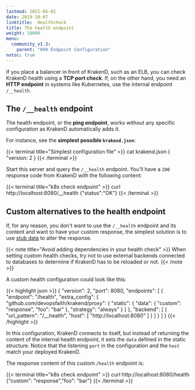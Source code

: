 ```yaml
---
lastmod: 2021-05-02
date: 2019-10-07
linktitle:  Healthcheck
title: The health endpoint
weight: 10000
menu:
  community_v1.3:
    parent: "040 Endpoint Configuration"
notoc: true
---
```


If you place a balancer in front of KrakenD, such as an ELB, you can check KrakenD health using a **TCP port check**. If, on the other hand, you need an **HTTP endpoint** in systems like Kubernetes, use the internal endpoint `/__health`.

## The `/__health` endpoint

The health endpoint, or the **ping endpoint**, works without any specific configuration as KrakenD automatically adds it.

For instance, see the **simplest possible `krakend.json`**:

{{< terminal title="Simplest configuration file" >}}
cat krakend.json
{ "version: 2 }
{{< /terminal >}}

Start this server and query the `/__health` endpoint. You'll have a `200` response code from KrakenD with the following content:

{{< terminal title="k8s check endpoint" >}}
curl http://localhost:8080/__health
{"status":"OK"}
{{< /terminal >}}


## Custom alternatives to the health endpoint
If, for any reason, you don't want to use the `/__health` endpoint and its content and want to have your custom response, the simplest solution is to use  [stub data](/docs/v1.3/endpoints/static-proxy/) to alter the response.

{{< note title="Avoid adding dependencies in your health check" >}}
When setting custom health checks, try not to use external backends connected to databases to determine if KrakenD has to be reloaded or not.
{{< /note >}}

A custom health configuration could look like this:

{{< highlight json >}}
    {
        "version": 2,
        "port": 8080,
        "endpoints": [
        {
            "endpoint": "/health",
            "extra_config": {
                "github.com/devopsfaith/krakend/proxy": {
                    "static": {
                    "data": {
                        "custom": "response",
                        "foo": "bar"
                    },
                    "strategy": "always"
                    }
                }
            },
            "backend": [
            {
                "url_pattern": "/__health",
                "host": [
                    "http://localhost:8080"
                ]
            }
            ]
        }
        ]
    }
{{< /highlight >}}

In this configuration, KrakenD connects to itself, but instead of returning the content of the internal health endpoint, it sets the `data` defined in the static structure. Notice that the listening `port` in the configuration and the `host` match your deployed KrakenD.

The response content of this custom `/health` endpoint is:

{{< terminal title="k8s check endpoint" >}}
curl http://localhost:8080/health
{"custom": "response","foo": "bar"}
{{< /terminal >}}
